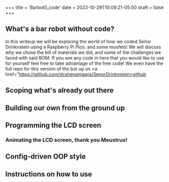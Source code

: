 +++
title = 'Barbot0_code'
date = 2023-10-29T10:09:21-05:00
draft = false
+++

## What's a bar robot without code?

In this writeup we will be exploring the world of how we coded Señor Drinknstein using a Raspberry Pi Pico, and some mosfets! We will discuss why we chose the bill of materials we did, and some of the challenges we faced with said BOM. If you see any code in here that you would like to use for yourself feel free to take advantage of the free code! We even have the full repo for this version of the bot up on <a href="https://github.com/dcshenanigans/SenorDrinknstein>github</a>

## Scoping what's already out there

## Building our own from the ground up

## Programming the LCD screen

### Animating the LCD screen, thank you Meustrus!

## Config-driven OOP style

## Instructions on how to use



